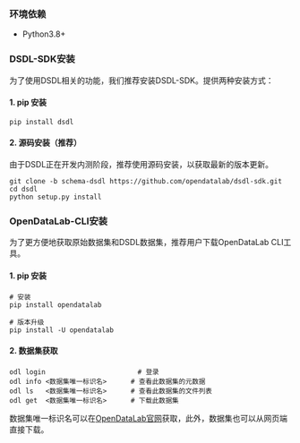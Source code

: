 ### **环境依赖**

- Python3.8+

### **DSDL-SDK安装**

为了使用DSDL相关的功能，我们推荐安装DSDL-SDK。提供两种安装方式：

#### 1. pip 安装

```shell
pip install dsdl
```

#### 2. 源码安装（推荐）

由于DSDL正在开发内测阶段，推荐使用源码安装，以获取最新的版本更新。

```shell
git clone -b schema-dsdl https://github.com/opendatalab/dsdl-sdk.git
cd dsdl
python setup.py install
```

### **OpenDataLab-CLI安装**

为了更方便地获取原始数据集和DSDL数据集，推荐用户下载OpenDataLab CLI工具。

#### 1. pip 安装

```shell
# 安装
pip install opendatalab

# 版本升级
pip install -U opendatalab
```

#### 2. 数据集获取

```shell
odl login                       # 登录
odl info <数据集唯一标识名>      # 查看此数据集的元数据
odl ls   <数据集唯一标识名>      # 查看此数据集的文件列表
odl get  <数据集唯一标识名>      # 下载此数据集
```

数据集唯一标识名可以在[OpenDataLab官网](https://opendatalab.com/)获取，此外，数据集也可以从网页端直接下载。
